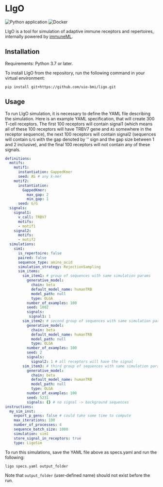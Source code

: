 # LIgO


![Python application](https://github.com/uio-bmi/ligo/workflows/Python%20application/badge.svg?branch=main)
![Docker](https://github.com/uio-bmi/ligo/workflows/Docker/badge.svg?branch=main)

LIgO is a tool for simulation of adaptive immune receptors and repertoires, 
internally powered by [immuneML](https://immuneml.uio.no/).

## Installation

Requirements: Python 3.7 or later.

To install LIgO from the repository, run the following command in your virtual environment:
```
pip install git+https://github.com/uio-bmi/ligo.git
```

## Usage

To run LIgO simulation, it is necessary to define the YAML file describing the simulation. Here is
an example YAML specification, that will create 300 T-cell receptors. The first 100
receptors will contain signal1 (which means all of these 100 receptors will have TRBV7 gene and `AS` 
somewhere in the receptor sequence), the next 100 receptors will contain signal2 (sequences will contain `G/G`
with the gap denoted by '\' sign and the gap size between 1 and 2 inclusive), and the final 100 receptors
will not contain any of these signals.

```yaml
definitions:
  motifs:
    motif1:
      instantiation: GappedKmer
      seed: AS # any k-mer
    motif2:
      instantiation:
        GappedKmer:
          max_gap: 2
          min_gap: 1
      seed: G/G
  signals:
    signal1:
      v_call: TRBV7
      motifs:
      - motif1
    signal2:
      motifs:
      - motif2
  simulations:
    sim1:
      is_repertoire: false
      paired: false
      sequence_type: amino_acid
      simulation_strategy: RejectionSampling
      sim_items:
        sim_item1: # group of sequences with same simulation params
          generative_model:
            chain: beta
            default_model_name: humanTRB
            model_path: null
            type: OLGA
          number_of_examples: 100
          seed: 1002
          signals:
           signal1: 1
        sim_item2: # second group of sequences with same simulation params
          generative_model:
            chain: beta
            default_model_name: humanTRB
            model_path: null
            type: OLGA
          number_of_examples: 100
          seed: 2
          signals:
            signal2: 1 # all receptors will have the signal
        sim_item3: # third group of sequences with same simulation params
          generative_model:
            chain: beta
            default_model_name: humanTRB
            model_path: null
            type: OLGA
          number_of_examples: 100
          seed: 5231
          signals: {} # no signal -> background sequences
instructions:
  my_sim_inst:
    export_p_gens: false # could take some time to compute
    max_iterations: 100
    number_of_processes: 4
    sequence_batch_size: 1000
    simulation: sim1
    store_signal_in_receptors: true
    type: LigoSim
```

To run this simulations, save the YAML file above as specs.yaml and run the following:

```commandline
ligo specs.yaml output_folder
```

Note that `output_folder` (user-defined name) should not exist before the run.

